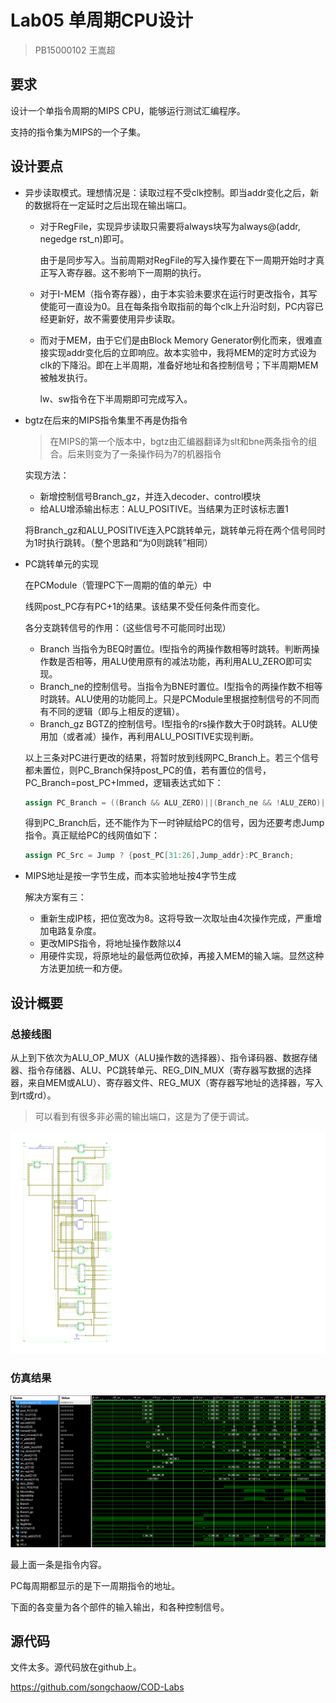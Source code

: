 # Lab05 单周期CPU设计

> PB15000102 王嵩超

## 要求

设计一个单指令周期的MIPS CPU，能够运行测试汇编程序。

支持的指令集为MIPS的一个子集。

## 设计要点

- 异步读取模式。理想情况是：读取过程不受clk控制。即当addr变化之后，新的数据将在一定延时之后出现在输出端口。
  - 对于RegFile，实现异步读取只需要将always块写为always@(addr, negedge rst_n)即可。

    由于是同步写入。当前周期对RegFile的写入操作要在下一周期开始时才真正写入寄存器。这不影响下一周期的执行。

  - 对于I-MEM（指令寄存器），由于本实验未要求在运行时更改指令，其写使能可一直设为0。且在每条指令取指前的每个clk上升沿时刻，PC内容已经更新好，故不需要使用异步读取。

  - 而对于MEM，由于它们是由Block Memory Generator例化而来，很难直接实现addr变化后的立即响应。故本实验中，我将MEM的定时方式设为clk的下降沿。即在上半周期，准备好地址和各控制信号；下半周期MEM被触发执行。

    lw、sw指令在下半周期即可完成写入。

- bgtz在后来的MIPS指令集里不再是伪指令

  > 在MIPS的第一个版本中，bgtz由汇编器翻译为slt和bne两条指令的组合。后来则变为了一条操作码为7的机器指令

  实现方法：

  - 新增控制信号Branch_gz，并连入decoder、control模块
  - 给ALU增添输出标志：ALU_POSITIVE。当结果为正时该标志置1

  将Branch_gz和ALU_POSITIVE连入PC跳转单元，跳转单元将在两个信号同时为1时执行跳转。（整个思路和“为0则跳转”相同）

- PC跳转单元的实现

  在PCModule（管理PC下一周期的值的单元）中

  线网post_PC存有PC+1的结果。该结果不受任何条件而变化。

  各分支跳转信号的作用：（这些信号不可能同时出现）

  - Branch 当指令为BEQ时置位。I型指令的两操作数相等时跳转。判断两操作数是否相等，用ALU使用原有的减法功能，再利用ALU_ZERO即可实现。
  - Branch_ne的控制信号。当指令为BNE时置位。I型指令的两操作数不相等时跳转。ALU使用的功能同上。只是PCModule里根据控制信号的不同而有不同的逻辑（即与上相反的逻辑）。
  - Branch_gz BGTZ的控制信号。I型指令的rs操作数大于0时跳转。ALU使用加（或者减）操作，再利用ALU_POSITIVE实现判断。

  以上三条对PC进行更改的结果，将暂时放到线网PC_Branch上。若三个信号都未置位，则PC_Branch保持post_PC的值，若有置位的信号，PC_Branch=post_PC+Immed，逻辑表达式如下：

  ```verilog
  assign PC_Branch = ((Branch && ALU_ZERO)||(Branch_ne && !ALU_ZERO)||(Branch_gz && ALU_POSITIVE))?(post_PC+sext_Immed):post_PC;
  ```
  得到PC_Branch后，还不能作为下一时钟赋给PC的信号，因为还要考虑Jump指令。真正赋给PC的线网值如下：

  ```verilog
  assign PC_Src = Jump ? {post_PC[31:26],Jump_addr}:PC_Branch;
  ```

- MIPS地址是按一字节生成，而本实验地址按4字节生成

  解决方案有三：

  - 重新生成IP核，把位宽改为8。这将导致一次取址由4次操作完成，严重增加电路复杂度。
  - 更改MIPS指令，将地址操作数除以4
  - 用硬件实现，将原地址的最低两位砍掉，再接入MEM的输入端。显然这种方法更加统一和方便。

## 设计概要

### 总接线图

从上到下依次为ALU_OP_MUX（ALU操作数的选择器）、指令译码器、数据存储器、指令存储器、ALU、PC跳转单元、REG_DIN_MUX（寄存器写数据的选择器，来自MEM或ALU）、寄存器文件、REG_MUX（寄存器写地址的选择器，写入到rt或rd）。

> 可以看到有很多非必需的输出端口，这是为了便于调试。

![RTL](RTL.png)

### 仿真结果

![simu](simu.png)

最上面一条是指令内容。

PC每周期都显示的是下一周期指令的地址。

下面的各变量为各个部件的输入输出，和各种控制信号。

## 源代码

文件太多。源代码放在github上。

https://github.com/songchaow/COD-Labs
